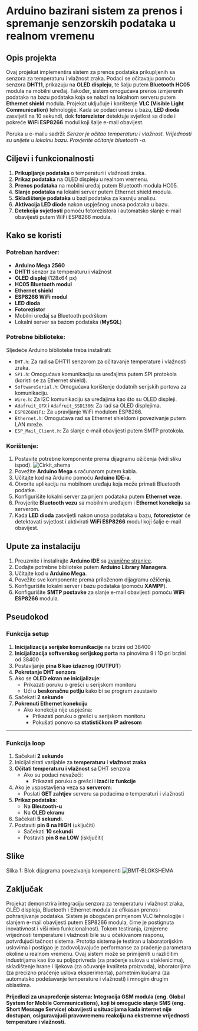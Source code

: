 # Arduino bazirani sistem za prenos i spremanje senzorskih podataka u realnom vremenu

## Opis projekta
Ovaj projekat implementira sistem za prenos podataka prikupljenih sa senzora za temperaturu i vlažnost zraka. Podaci se očitavaju pomoću senzora **DHT11**, prikazuju na **OLED displeju**, te šalju putem **Bluetooth HC05** modula na mobilni uređaj. Također, sistem omogućava prenos izmjerenih podataka na bazu podataka koja se nalazi na lokalnom serveru putem **Ethernet shield** modula. Projekat uključuje i korištenje **VLC (Visible Light Communication)** tehnologije. Kada se podaci unesu u bazu, **LED dioda** zasvijetli na 10 sekundi, dok **fotorezistor** detektuje svjetlost sa diode i pokreće **WiFi ESP8266** modul koji šalje e-mail obavijest.

Poruka u e-mailu sadrži: _Senzor je očitao temperaturu i vlažnost. Vrijednosti su unijete u lokalnu bazu. Provjerite očitanje bluetooth -a._

## Ciljevi i funkcionalnosti
1. **Prikupljanje podataka** o temperaturi i vlažnosti zraka.
2. **Prikaz podataka** na OLED displeju u realnom vremenu.
3. **Prenos podataka** na mobilni uređaj putem Bluetooth modula HC05.
4. **Slanje podataka** na lokalni server putem Ethernet shield modula.
5. **Skladištenje podataka** u bazi podataka za kasniju analizu.
6. **Aktivacija LED diode** nakon uspješnog unosa podataka u bazu.
7. **Detekcija svjetlosti** pomoću fotorezistora i automatsko slanje e-mail obavijesti putem WiFi ESP8266 modula.

## Kako se koristi
### Potreban hardver:
- **Arduino Mega 2560**
- **DHT11** senzor za temperaturu i vlažnost
- **OLED displej** (128x64 px)
- **HC05 Bluetooth modul**
- **Ethernet shield**
- **ESP8266 WiFi modul**
- **LED dioda**
- **Fotorezistor**
- Mobilni uređaj sa Bluetooth podrškom
- Lokalni server sa bazom podataka (**MySQL**)

### Potrebne biblioteke:
Sljedeće Arduino biblioteke treba instalirati:
- `DHT.h`: Za rad sa DHT11 senzorom za očitavanje temperature i vlažnosti zraka.
- `SPI.h`: Omogućava komunikaciju sa uređajima putem SPI protokola (koristi se za Ethernet shield).
- `SoftwareSerial.h`: Omogućava korištenje dodatnih serijskih portova za komunikaciju.
- `Wire.h`: Za I2C komunikaciju sa uređajima kao što su OLED displeji.
- `Adafruit_GFX` i `Adafruit_SSD1306`: Za rad sa OLED displejima.
- `ESP8266WiFi`: Za upravljanje WiFi modulom ESP8266.
- `Ethernet.h`: Omogućava rad sa Ethernet shieldom i povezivanje putem LAN mreže.
- `ESP_Mail_Client.h`: Za slanje e-mail obavijesti putem SMTP protokola.

### Korištenje:
1. Postavite potrebne komponente prema dijagramu ožičenja (vidi sliku ispod).
   ![Cirkit_shema](https://github.com/user-attachments/assets/97a414ea-088a-4aec-9c05-139d463e0b69)
3. Povežite **Arduino Mega** s računarom putem kabla.
4. Učitajte kod na Arduino pomoću **Arduino IDE-a**.
5. Otvorite aplikaciju na mobilnom uređaju koja može primati Bluetooth podatke.
6. Konfigurišite lokalni server za prijem podataka putem **Ethernet veze**.
7. Provjerite **Bluetooth vezu** sa mobilnim uređajem i **Ethernet konekciju** sa serverom.
8. Kada **LED dioda** zasvijetli nakon unosa podataka u bazu, **fotorezistor** će detektovati svjetlost i aktivirati **WiFi ESP8266** modul koji šalje e-mail obavijest.

## Upute za instalaciju
1. Preuzmite i instalirajte **Arduino IDE** sa [zvanične stranice](https://www.arduino.cc/en/software).
2. Dodajte potrebne biblioteke putem **Arduino Library Managera**.
3. Učitajte kod u **Arduino Mega**.
4. Povežite sve komponente prema priloženom dijagramu ožičenja.
5. Konfigurišite lokalni server i bazu podataka (pomoću **XAMPP**).
6. Konfigurišite **SMTP postavke** za slanje e-mail obavijesti pomoću **WiFi ESP8266** modula.

## Pseudokod 

### **Funkcija setup**

1. **Inicijalizacija serijske komunikacije** na brzini od 38400
2. **Inicijalizacija softverskog serijskog porta** na pinovima 9 i 10 pri brzini od 38400 
3. Postavljanje **pina 8 kao izlaznog** (**OUTPUT**)
4. **Pokretanje DHT senzora**  
5. Ako se **OLED ekran ne inicijalizuje**:  
   - Prikazati poruku o grešci u serijskom monitoru  
   - Ući u **beskonačnu petlju** kako bi se program zaustavio  
6. Sačekati **2 sekunde** 
7. **Pokrenuti Ethernet konekciju**  
   - Ako konekcija nije uspješna:  
     - Prikazati poruku o grešci u serijskom monitoru  
     - Pokušati ponovo sa **statističkom IP adresom**  

---

### **Funkcija loop**

1. Sačekati **2 sekunde**  
2. Inicijalizirati varijable za **temperaturu** i **vlažnost zraka**
3. **Očitati temperaturu i vlažnost** sa DHT senzora
   - Ako su podaci nevažeći:  
     - Prikazati poruku o grešci i **izaći iz funkcije**
4. Ako je uspostavljena veza sa **serverom**:  
   - Poslati **GET zahtjev** serveru sa podacima o temperaturi i vlažnosti 
5. **Prikaz podataka**:  
   - Na **Bleutooth-u**  
   - Na **OLED ekranu**
6. Sačekati **5 sekundi**.  
7. Postaviti **pin 8 na HIGH** (uključiti)  
   - Sačekati **10 sekundi**
   - Postaviti **pin 8 na LOW** (isključiti) 


## Slike 
Slika 1: Blok dijagrama povezivanja komponenti
![BMT-BLOKSHEMA](https://github.com/user-attachments/assets/20f3eb3e-45f3-4448-9368-6cc543dbd0fc)

## Zaključak

Projekat demonstrira integraciju senzora za temperaturu i vlažnost zraka, OLED displeja, Bluetooth i Ethernet modula za efikasan prenos i pohranjivanje podataka. Sistem je obogaćen primjenom VLC tehnologije i slanjem e-mail obavijesti putem ESP8266 modula, čime je postignuta inovativnost i viši nivo funkcionalnosti. Tokom testiranja, izmjerene vrijednosti temperature i vlažnosti bile su u očekivanom rasponu, potvrđujući tačnost sistema. Prototip sistema je testiran u laboratorijskim uslovima i postigao je zadovoljavajuće performanse za praćenje parametara okoline u realnom vremenu. Ovaj sistem može se primijeniti u različitim industrijama kao što su poljoprivreda (za praćenje sulova u staklenicima), skladištenje hrane i lijekova (za očuvanje kvaliteta proizvoda), laboratorijima (za precizno praćenje uslova eksperimenta), pametnim kućama (za automatsko podešavanje temperature i vlažnosti) i mnogim drugim oblastima.

**Prijedlozi za unapređenje sistema: Integracija GSM modula (eng. Global System for Mobile Communications), koji bi omogućio slanje SMS (eng. Short Message Service) obavijesti u situacijama kada internet nije dostupan, osiguravajući pravovremenu reakciju na ekstremne vrijednosti temperature i vlažnosti.**



